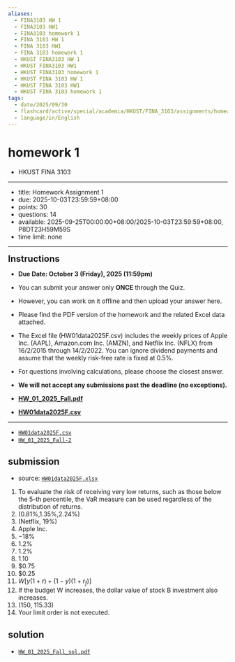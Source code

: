```yaml
---
aliases:
  - FINA3103 HW 1
  - FINA3103 HW1
  - FINA3103 homework 1
  - FINA 3103 HW 1
  - FINA 3103 HW1
  - FINA 3103 homework 1
  - HKUST FINA3103 HW 1
  - HKUST FINA3103 HW1
  - HKUST FINA3103 homework 1
  - HKUST FINA 3103 HW 1
  - HKUST FINA 3103 HW1
  - HKUST FINA 3103 homework 1
tags:
  - date/2025/09/30
  - flashcard/active/special/academia/HKUST/FINA_3103/assignments/homework_1
  - language/in/English
---
```


# homework 1

- HKUST FINA 3103

---

- title: Homework Assignment 1
- due: 2025-10-03T23:59:59+08:00
- points: 30
- questions: 14
- available: 2025-09-25T00:00:00+08:00/2025-10-03T23:59:59+08:00, P8DT23H59M59S
- time limit: none

---

__<big><big>Instructions</big></big>__

- __Due Date: October 3 \(Friday\), 2025 \(11:59pm\)__
- You can submit your answer only __ONCE__ through the Quiz.
- However, you can work on it offline and then upload your answer here.
- Please find the PDF version of the homework and the related Excel data attached.
- The Excel file \(HW01data2025F.csv\) includes the weekly prices of Apple Inc. \(AAPL\), Amazon.com Inc. \(AMZN\), and Netflix Inc. \(NFLX\) from 16/2/2015 through 14/2/2022. You can ignore dividend payments and assume that the weekly risk-free rate is fixed at 0.5%.
- For questions involving calculations, please choose the closest answer.
- __We will not accept any submissions past the deadline \(no exceptions\).__

- __[HW\_01\_2025\_Fall.pdf](attachments/HW_01_2025_Fall-2.pdf)__
- __[HW01data2025F.csv](attachments/HW01data2025F.csv)__

---

- [`HW01data2025F.csv`](attachments/HW01data2025F.csv)
- [`HW_01_2025_Fall-2`](attachments/HW_01_2025_Fall-2.pdf)

## submission

- source: [`HW01data2025F.xlsx`](submission/HW01data2025F.xlsx)

1. To evaluate the risk of receiving very low returns, such as those below the 5-th percentile, the VaR measure can be used regardless of the distribution of returns.
2. \(0.81%,1.35%,2.24%\)
3. \(Netflix, 19%\)
4. Apple Inc.
5. −18%
6. 1.2%
7. 1.2%
8. 1.10
9. \$0.75
10. \$0.25
11. $W[y(1+r)+(1-y)(1+r_f)]$
12. If the budget W increases, the dollar value of stock B investment also increases.
13. \(150, 115.33\)
14. Your limit order is not executed.

## solution

- [`HW_01_2025_Fall_sol.pdf`](solution/HW_01_2025_Fall_sol.pdf)
